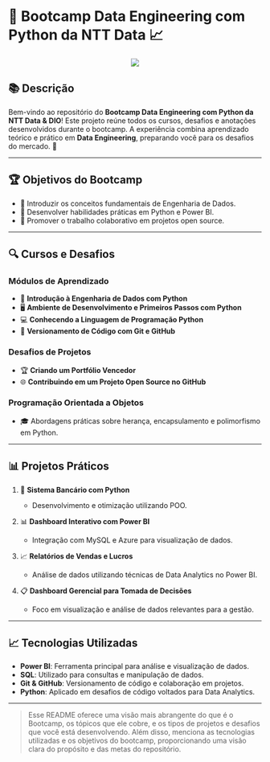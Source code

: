 # 🚀 Bootcamp Data Engineering com Python da NTT Data 📈

<p align="center">
  <img src="http://img.shields.io/static/v1?label=STATUS&message=EM%20DESENVOLVIMENTO&color=GREEN&style=for-the-badge"/>
</p>

## 📚 Descrição

Bem-vindo ao repositório do **Bootcamp Data Engineering com Python da NTT Data & DIO**! Este projeto reúne todos os cursos, desafios e anotações desenvolvidos durante o bootcamp. A experiência combina aprendizado teórico e prático em **Data Engineering**, preparando você para os desafios do mercado. 💪

---

## 🏆 Objetivos do Bootcamp

- 🌟 Introduzir os conceitos fundamentais de Engenharia de Dados.
- 🐍 Desenvolver habilidades práticas em Python e Power BI.
- 🤝 Promover o trabalho colaborativo em projetos open source.

---

## 🔍 Cursos e Desafios

### Módulos de Aprendizado

- 📘 **Introdução à Engenharia de Dados com Python**
- 🖥️ **Ambiente de Desenvolvimento e Primeiros Passos com Python**
- 💻 **Conhecendo a Linguagem de Programação Python**
- 🔧 **Versionamento de Código com Git e GitHub**

### Desafios de Projetos

- 🏆 **Criando um Portfólio Vencedor** 
- 🌐 **Contribuindo em um Projeto Open Source no GitHub** 

### Programação Orientada a Objetos

- 🎓 Abordagens práticas sobre herança, encapsulamento e polimorfismo em Python.

---

## 📊 Projetos Práticos

1. 🏦 **Sistema Bancário com Python**
   - Desenvolvimento e otimização utilizando POO.

2. 📊 **Dashboard Interativo com Power BI**
   - Integração com MySQL e Azure para visualização de dados.

3. 📈 **Relatórios de Vendas e Lucros**
   - Análise de dados utilizando técnicas de Data Analytics no Power BI.

4. 📋 **Dashboard Gerencial para Tomada de Decisões**
   - Foco em visualização e análise de dados relevantes para a gestão.


---

## 📈 Tecnologias Utilizadas

- **Power BI**: Ferramenta principal para análise e visualização de dados.
- **SQL**: Utilizado para consultas e manipulação de dados.
- **Git & GitHub**: Versionamento de código e colaboração em projetos.
- **Python**: Aplicado em desafios de código voltados para Data Analytics.


---

> Esse README oferece uma visão mais abrangente do que é o Bootcamp, os tópicos que ele cobre, e os tipos de projetos e desafios que você está desenvolvendo. Além disso, menciona as tecnologias utilizadas e os objetivos do bootcamp, proporcionando uma visão clara do propósito e das metas do repositório.

